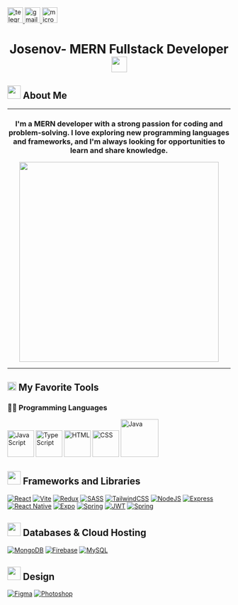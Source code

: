 <div>
  <a href="https://t.me/" target="_blank">
    <img
      height="35"
      alt="telegram logo"
      src="https://img.shields.io/static/v1?message=Telegram&logo=telegram&label=&color=FFD94D&logoColor=black&labelColor=&style=for-the-badge"
    />
  </a>
  <a href="mailto:josenovillo88@gmail.com" target="_blank">
    <img
      height="35"
      alt="gmail logo"
      src="https://img.shields.io/static/v1?message=Email&logo=gmail&label=&color=FFD94D&logoColor=black&labelColor=&style=for-the-badge"
    />
  </a>
  <a href="https://josenovillo.netlify.app/" target="_blank">
    <img
      height="35"
      alt="microsoft-outlook logo"
      src="https://img.shields.io/static/v1?message=Website&logo=microsoft-outlook&label=&color=FFD94D&logoColor=black&labelColor=&style=for-the-badge"
    />
  </a>
</div>

<h1 align="center"> Josenov- MERN Fullstack Developer<img src="https://media.giphy.com/media/hvRJCLFzcasrR4ia7z/giphy.gif" width="35"></h1> 


<h2><img src="https://media.giphy.com/media/ObNTw8Uzwy6KQ/giphy.gif" width="30px"> About Me</h2>
<hr>
<div align="center">
    <p>
    <h3>I'm a MERN developer with a strong passion for coding 
    and problem-solving. I love exploring new programming 
    languages and frameworks, and I'm always looking for 
    opportunities to learn and share knowledge.</h3>
    </p>
    <img src="https://media.licdn.com/dms/image/v2/D4D12AQHjil6waF5giQ/article-cover_image-shrink_720_1280/article-cover_image-shrink_720_1280/0/1685035909960?e=2147483647&v=beta&t=kV8_5sXWD9VcW4T1t0bC269nXdFIt65OQ5jKrLKotrU"   height="450px">
   
 </div>

<hr>

## <h2> <img src="https://cdn.pixabay.com/animation/2023/06/13/15/12/15-12-54-327_512.gif" width="20px"> My Favorite Tools </h2>

### 👨‍💻 Programming Languages

<p >
    <a href="https://github.com/Josenov"><img alt="JavaScript"  height="60px" src="https://upload.wikimedia.org/wikipedia/commons/6/6a/JavaScript-logo.png"></a>
    <a href="https://github.com/Josenov"><img alt="TypeScript"  height="60px" src="https://cdn.icon-icons.com/icons2/2415/PNG/512/typescript_original_logo_icon_146317.png"></a>
    <a href="https://github.com/Josenov"><img alt="HTML"  height="60px" src="https://cdn.iconscout.com/icon/free/png-256/free-html-5-logo-icon-download-in-svg-png-gif-file-formats--programming-langugae-language-pack-logos-icons-1175208.png?f=webp&w=256"></a>
    <a href="https://github.com/Josenov"><img alt="CSS"  height="60px" src="https://cdnlogo.com/logos/c/18/css.svg"></a>
    <a href="https://github.com/Josenov"><img alt="Java" height="85px"  src="https://brandslogos.com/wp-content/uploads/images/java-logo-1.png"></a>

### <h2> <img src="https://media2.giphy.com/media/v1.Y2lkPTc5MGI3NjExZHJodWNubW96a240aXdoa2NjcTl6cXhoNXRzdG15Nzl6Y2V0OHBhMSZlcD12MV9pbnRlcm5hbF9naWZfYnlfaWQmY3Q9cw/DMHal5qyKFTmZfOaE5/giphy.webp" width="30px"> Frameworks and Libraries </h2>

<p>
    <a href="https://github.com/Josenov"><img alt="React" src="https://img.shields.io/badge/react-%2320232a.svg?style=for-the-badge&logo=react&logoColor=%2361DAFB"></a>
    <a href="https://github.com/Josenov"><img alt="Vite" src="https://img.shields.io/badge/vite-%23646CFF.svg?style=for-the-badge&logo=vite&logoColor=white"></a>
    <a href="https://github.com/Josenov"><img alt="Redux" src="https://img.shields.io/badge/redux-%23593d88.svg?style=for-the-badge&logo=redux&logoColor=white"></a>
    <a href="https://github.com/Josenov"><img alt="SASS" src="https://img.shields.io/badge/SASS-hotpink.svg?style=for-the-badge&logo=SASS&logoColor=white"></a>
    <a href="https://github.com/Josenov"><img alt="TailwindCSS" src="https://img.shields.io/badge/tailwindcss-%2338B2AC.svg?style=for-the-badge&logo=tailwind-css&logoColor=white"></a>
    <a href="https://github.com/Josenov"><img alt="NodeJS" src="https://img.shields.io/badge/node.js-6DA55F?style=for-the-badge&logo=node.js&logoColor=white"></a>
    <a href="https://github.com/Josenov"><img alt="Express" src="https://img.shields.io/badge/express.js-%23404d59.svg?style=for-the-badge&logo=express&logoColor=%2361DAFB"></a>
    <a href="https://github.com/Josenov"><img alt="React Native" src="https://img.shields.io/badge/react_native-%2320232a.svg?style=for-the-badge&logo=react&logoColor=%2361DAFB"></a>
    <a href="https://github.com/Josenov"><img alt="Expo" src="https://img.shields.io/badge/expo-1C1E24?style=for-the-badge&logo=expo&logoColor=#D04A37"></a>
    <a href="https://github.com/Josenov"><img alt="Spring" src="https://img.shields.io/badge/spring-%236DB33F.svg?style=for-the-badge&logo=spring&logoColor=white"></a>
    <a href="https://github.com/Josenov"><img alt="JWT" src="https://img.shields.io/badge/JWT-black?style=for-the-badge&logo=JSON%20web%20tokens"></a>
    <a href="https://github.com/Josenov"><img alt="Spring" src="https://img.shields.io/badge/spring-%236DB33F.svg?style=for-the-badge&logo=spring&logoColor=white"></a>
    
    
    
</p>

### <h2> <img src="https://www.ahiva.info/Gifs-Animados/Oficina/Archivadores/Archivador-16.gif" width="30px"> Databases & Cloud Hosting </h2>

<p>
    <a href="https://github.com/Josenov"><img alt="MongoDB" src ="https://img.shields.io/badge/MongoDB-%234ea94b.svg?style=for-the-badge&logo=mongodb&logoColor=white"></a>
  <a href="https://github.com/Josenov"><img alt="Firebase" src ="https://img.shields.io/badge/firebase-%23039BE5.svg?style=for-the-badge&logo=firebase"></a>
    <a href="https://github.com/Josenov"><img alt="MySQL" src ="https://img.shields.io/badge/mysql-4479A1.svg?style=for-the-badge&logo=mysql&logoColor=white"></a>
</p>

### <h2> <img src="https://media3.giphy.com/media/v1.Y2lkPTc5MGI3NjExMXFvdDRnY3kxNnFkYTQweTR3NHR4bmd5cXJxMmZsM29jMmpwZWg3MCZlcD12MV9pbnRlcm5hbF9naWZfYnlfaWQmY3Q9cw/TMAnCac2w4Ux9DeXSp/giphy.webp" width="30px"> Design </h2>
<p>
    <a href="https://github.com/Josenov"><img alt="Figma" src ="https://img.shields.io/badge/figma-%23F24E1E.svg?style=for-the-badge&logo=figma&logoColor=white"></a>
    <a href="https://github.com/Josenov"><img alt="Photoshop" src ="https://img.shields.io/badge/adobe%20photoshop-%2331A8FF.svg?style=for-the-badge&logo=adobe%20photoshop&logoColor=white"></a>
</p>



